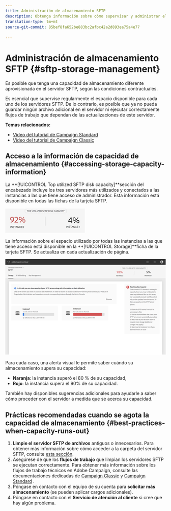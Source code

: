 ```yaml
---
title: Administración de almacenamiento SFTP
description: Obtenga información sobre cómo supervisar y administrar el almacenamiento del servidor SFTP
translation-type: tm+mt
source-git-commit: 85bef8fa652be883bc2afbc42a2d893ea75a4e77

---
```



# Administración de almacenamiento SFTP {#sftp-storage-management}

Es posible que tenga una capacidad de almacenamiento diferente aprovisionada en el servidor SFTP, según las condiciones contractuales.

Es esencial que supervise regularmente el espacio disponible para cada uno de los servidores SFTP. De lo contrario, es posible que ya no pueda guardar ningún archivo adicional en el servidor ni ejecutar correctamente flujos de trabajo que dependan de las actualizaciones de este servidor.

**Temas relacionados:**

* [Vídeo del tutorial de Campaign Standard](https://docs.adobe.com/content/help/en/campaign-learn/campaign-standard-tutorials/administrating/control-panel/monitoring-server-capacity-whitelisting-adding-ssh-key.html)
* [Vídeo del tutorial de Campaign Classic](https://docs.adobe.com/content/help/en/campaign-learn/campaign-classic-tutorials/administrating/control-panel-acc/managing-sftp-servers.html)

## Acceso a la información de capacidad de almacenamiento {#accessing-storage-capacity-information}

La **[!UICONTROL Top utilized SFTP disk capacity]**sección del encabezado incluye los tres servidores más utilizados y conectados a las instancias a las que tiene acceso de administrador. Esta información está disponible en todas las fichas de la tarjeta SFTP.

![](assets/control_panel_topspace.png)

La información sobre el espacio utilizado por todas las instancias a las que tiene acceso está disponible en la **[!UICONTROL Storage]**ficha de la tarjeta SFTP. Se actualiza en cada actualización de página.

![](assets/control_panel_space.png)

Para cada caso, una alerta visual le permite saber cuándo su almacenamiento supera su capacidad:

* **Naranja**: la instancia superó el 80 % de su capacidad,
* **Rojo**: la instancia supera el 90% de su capacidad.

También hay disponibles sugerencias adicionales para ayudarle a saber cómo proceder con el servidor a medida que se acerca su capacidad.

## Prácticas recomendadas cuando se agota la capacidad de almacenamiento {#best-practices-when-capacity-runs-out}

1. **Limpie el servidor SFTP de archivos** antiguos o innecesarios. Para obtener más información sobre cómo acceder a la carpeta del servidor SFTP, consulte [esta sección](../../sftp/using/logging-into-sftp-server.md).
1. Asegúrese de que los **flujos de trabajo** que limpian los servidores SFTP se ejecutan correctamente. Para obtener más información sobre los flujos de trabajo técnicos en Adobe Campaign, consulte las documentaciones dedicadas de [Campaign Classic](https://docs.campaign.adobe.com/doc/AC/en/WKF__General_operation_Building_a_workflow.html#Technical_workflows) y [Campaign Standard](https://helpx.adobe.com/campaign/standard/administration/using/technical-workflows.html) .
1. Póngase en contacto con el equipo de su cuenta para **solicitar más almacenamiento** (se pueden aplicar cargos adicionales).
1. Póngase en contacto con el **Servicio de atención al cliente** si cree que hay algún problema.
